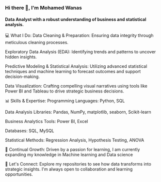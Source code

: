 ### Hi there 👋, I'm Mohamed Wanas
#### Data Analyst with a robust understanding of business and statistical analysis.

💻 What I Do:
Data Cleaning & Preparation: Ensuring data integrity through meticulous cleaning processes.

Exploratory Data Analysis (EDA): Identifying trends and patterns to uncover hidden insights.

Predictive Modeling & Statistical Analysis: Utilizing advanced statistical techniques and machine learning to forecast outcomes and support decision-making.

Data Visualization: Crafting compelling visual narratives using tools like Power BI and Tableau to drive strategic business decisions.

📊 Skills & Expertise:
Programming Languages: Python, SQL

Data Analysis Libraries: Pandas, NumPy, matplotlib, seaborn, Scikit-learn

Business Analytics Tools: Power BI, Excel

Databases: SQL, MySQL

Statistical Methods: Regression Analysis, Hypothesis Testing, ANOVA

🌱 Continual Growth: Driven by a passion for learning, I am currently expanding my knowledge in Machine learning and Data science

💬 Let's Connect: Explore my repositories to see how data transforms into strategic insights. I'm always open to collaboration and learning opportunities.

